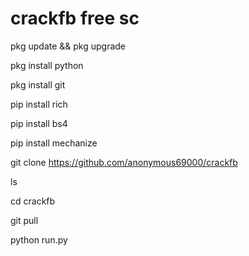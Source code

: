# crackfb free sc

pkg update && pkg upgrade

pkg install python

pkg install git

pip install rich

pip install bs4

pip install mechanize

git clone https://github.com/anonymous69000/crackfb

ls

cd crackfb

git pull

python run.py
